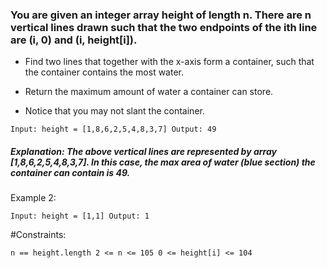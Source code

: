 ### You are given an integer array height of length n. There are n vertical lines drawn such that the two endpoints of the ith line are (i, 0) and (i, height[i]).

- Find two lines that together with the x-axis form a container, such that the container contains the most water.

- Return the maximum amount of water a container can store.

- Notice that you may not slant the container.

`Input: height = [1,8,6,2,5,4,8,3,7]
Output: 49`
##### Explanation: The above vertical lines are represented by array [1,8,6,2,5,4,8,3,7]. In this case, the max area of water (blue section) the container can contain is 49.
Example 2:

`Input: height = [1,1]
Output: 1`
 

#Constraints:

`n == height.length
2 <= n <= 105
0 <= height[i] <= 104`